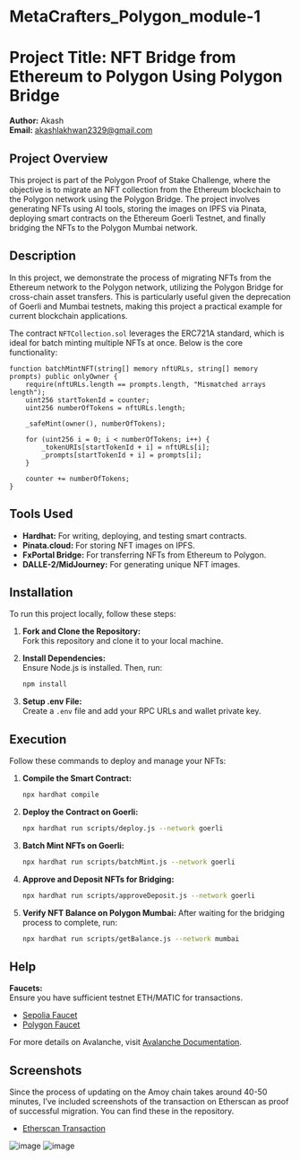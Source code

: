 # MetaCrafters_Polygon_module-1
# Project Title: NFT Bridge from Ethereum to Polygon Using Polygon Bridge

**Author:** Akash  
**Email:** akashlakhwan2329@gmail.com

## Project Overview

This project is part of the Polygon Proof of Stake Challenge, where the objective is to migrate an NFT collection from the Ethereum blockchain to the Polygon network using the Polygon Bridge. The project involves generating NFTs using AI tools, storing the images on IPFS via Pinata, deploying smart contracts on the Ethereum Goerli Testnet, and finally bridging the NFTs to the Polygon Mumbai network.

## Description

In this project, we demonstrate the process of migrating NFTs from the Ethereum network to the Polygon network, utilizing the Polygon Bridge for cross-chain asset transfers. This is particularly useful given the deprecation of Goerli and Mumbai testnets, making this project a practical example for current blockchain applications.

The contract `NFTCollection.sol` leverages the ERC721A standard, which is ideal for batch minting multiple NFTs at once. Below is the core functionality:

```solidity
function batchMintNFT(string[] memory nftURLs, string[] memory prompts) public onlyOwner {
    require(nftURLs.length == prompts.length, "Mismatched arrays length");
    uint256 startTokenId = counter;
    uint256 numberOfTokens = nftURLs.length;

    _safeMint(owner(), numberOfTokens);

    for (uint256 i = 0; i < numberOfTokens; i++) {
        _tokenURIs[startTokenId + i] = nftURLs[i];
        _prompts[startTokenId + i] = prompts[i];
    }

    counter += numberOfTokens;
}
```

## Tools Used

- **Hardhat:** For writing, deploying, and testing smart contracts.
- **Pinata.cloud:** For storing NFT images on IPFS.
- **FxPortal Bridge:** For transferring NFTs from Ethereum to Polygon.
- **DALLE-2/MidJourney:** For generating unique NFT images.

## Installation

To run this project locally, follow these steps:

1. **Fork and Clone the Repository:**  
   Fork this repository and clone it to your local machine.

2. **Install Dependencies:**  
   Ensure Node.js is installed. Then, run:
   ```bash
   npm install
   ```

3. **Setup .env File:**  
   Create a `.env` file and add your RPC URLs and wallet private key.

## Execution

Follow these commands to deploy and manage your NFTs:

1. **Compile the Smart Contract:**
   ```bash
   npx hardhat compile
   ```

2. **Deploy the Contract on Goerli:**
   ```bash
   npx hardhat run scripts/deploy.js --network goerli
   ```

3. **Batch Mint NFTs on Goerli:**
   ```bash
   npx hardhat run scripts/batchMint.js --network goerli
   ```

4. **Approve and Deposit NFTs for Bridging:**
   ```bash
   npx hardhat run scripts/approveDeposit.js --network goerli
   ```

5. **Verify NFT Balance on Polygon Mumbai:**
   After waiting for the bridging process to complete, run:
   ```bash
   npx hardhat run scripts/getBalance.js --network mumbai
   ```

## Help

**Faucets:**  
Ensure you have sufficient testnet ETH/MATIC for transactions.  
- [Sepolia Faucet](https://cloud.google.com/application/web3/faucet/ethereum/sepolia)
- [Polygon Faucet](https://faucet.polygon.technology/)

For more details on Avalanche, visit [Avalanche Documentation](https://docs.avax.network/).

## Screenshots

Since the process of updating on the Amoy chain takes around 40-50 minutes, I’ve included screenshots of the transaction on Etherscan as proof of successful migration. You can find these in the repository.

- [Etherscan Transaction](https://sepolia.etherscan.io/tx/0x1ae1db069c677f0dd1eea06e9ea13ae240b40977894026d1193b2778dc854936)

![image](https://github.com/user-attachments/assets/af384570-d998-44cf-9707-5a41cda77877)
![image](https://github.com/user-attachments/assets/d7135205-47ee-480b-82d3-d1ee843045c2)

